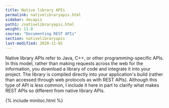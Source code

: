 ```yaml
---
title: Native library APIs
permalink: nativelibraryapis.html
sidebar: docapis
path1: /nativelibraryapis.html
weight: 11.0
course: "Documenting REST APIs"
section: nativelibraryapis
last-modified: 2020-11-02
---
```


Native library APIs refer to Java, C++, or other programming-specific APIs. In this model, rather than making requests across the web for the information, you download a library of code and integrate it into your project. The library is compiled directly into your application's build (rather than accessed through web protocols as with REST APIs). Although this type of API is less common, I include it here in part to clarify what makes REST APIs so different from native library APIs.

{% include minitoc.html %}
